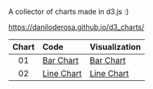 A collector of charts made in d3.js :) 

https://daniloderosa.github.io/d3_charts/

| Chart  | Code | Visualization |
| :---: | :--- | :--- |
| 01 | [Bar Chart](/docs/bar_chart/js/main.js) | [Bar Chart](https://daniloderosa.github.io/d3_charts/bar_chart/index.html) |
| 02 | [Line Chart](/docs/line_chart_pie_chart/js/line-chart.js) | [Line Chart](https://daniloderosa.github.io/d3_charts/line_chart_pie_chart/index.html) |
